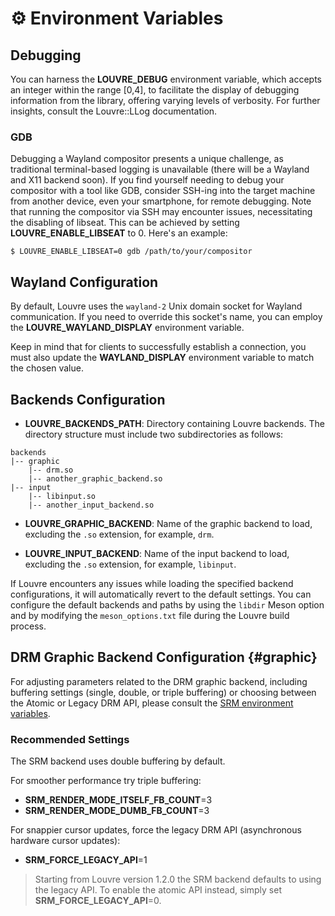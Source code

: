 # ⚙️ Environment Variables

## Debugging

You can harness the **LOUVRE_DEBUG** environment variable, which accepts an integer within the range [0,4], to facilitate the display of debugging information from the library, offering varying levels of verbosity. For further insights, consult the Louvre::LLog documentation.

### GDB

Debugging a Wayland compositor presents a unique challenge, as traditional terminal-based logging is unavailable (there will be a Wayland and X11 backend soon). If you find yourself needing to debug your compositor with a tool like GDB, consider SSH-ing into the target machine from another device, even your smartphone, for remote debugging. Note that running the compositor via SSH may encounter issues, necessitating the disabling of libseat. This can be achieved by setting **LOUVRE_ENABLE_LIBSEAT** to 0. Here's an example:

```
$ LOUVRE_ENABLE_LIBSEAT=0 gdb /path/to/your/compositor
```

## Wayland Configuration

By default, Louvre uses the `wayland-2` Unix domain socket for Wayland communication. If you need to override this socket's name, you can employ the **LOUVRE_WAYLAND_DISPLAY** environment variable.

Keep in mind that for clients to successfully establish a connection, you must also update the **WAYLAND_DISPLAY** environment variable to match the chosen value.

## Backends Configuration

  - **LOUVRE_BACKENDS_PATH**: Directory containing Louvre backends. The directory structure must include two subdirectories as follows:

  ```
  backends
  |-- graphic
      |-- drm.so
      |-- another_graphic_backend.so
  |-- input
      |-- libinput.so
      |-- another_input_backend.so
  ```

  - **LOUVRE_GRAPHIC_BACKEND**: Name of the graphic backend to load, excluding the `.so` extension, for example, `drm`.

  - **LOUVRE_INPUT_BACKEND**: Name of the input backend to load, excluding the `.so` extension, for example, `libinput`.

If Louvre encounters any issues while loading the specified backend configurations, it will automatically revert to the default settings. You can configure the default backends and paths by using the `libdir` Meson option and by modifying the `meson_options.txt` file during the Louvre build process.

## DRM Graphic Backend Configuration {#graphic}

For adjusting parameters related to the DRM graphic backend, including buffering settings (single, double, or triple buffering) or choosing between the Atomic or Legacy DRM API, please consult the [SRM environment variables](https://cuarzosoftware.github.io/SRM/md_md__envs.html).

### Recommended Settings

The SRM backend uses double buffering by default.

For smoother performance try triple buffering:

  - **SRM_RENDER_MODE_ITSELF_FB_COUNT**=3
  - **SRM_RENDER_MODE_DUMB_FB_COUNT**=3

For snappier cursor updates, force the legacy DRM API (asynchronous hardware cursor updates):

  - **SRM_FORCE_LEGACY_API**=1

> Starting from Louvre version 1.2.0 the SRM backend defaults to using the legacy API. To enable the atomic API instead, simply set **SRM_FORCE_LEGACY_API**=0.
